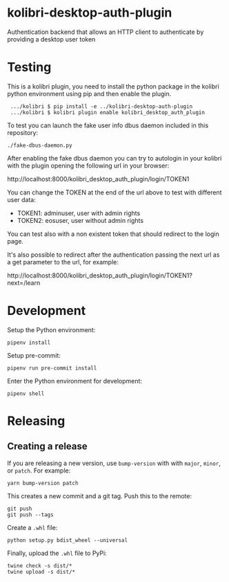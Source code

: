 # kolibri-desktop-auth-plugin

Authentication backend that allows an HTTP client to authenticate by providing
a desktop user token

# Testing

This is a kolibri plugin, you need to install the python package in the kolibri
python environment using pip and then enable the plugin.

```
 .../kolibri $ pip install -e ../kolibri-desktop-auth-plugin
 .../kolibri $ kolibri plugin enable kolibri_desktop_auth_plugin
```

To test you can launch the fake user info dbus daemon included in this
repository:

```
./fake-dbus-daemon.py
```

After enabling the fake dbus daemon you can try to autologin in your kolibri
with the plugin opening the following url in your browser:

http://localhost:8000/kolibri_desktop_auth_plugin/login/TOKEN1

You can change the TOKEN at the end of the url above to test with different
user data:

 * TOKEN1: adminuser, user with admin rights
 * TOKEN2: eosuser, user without admin rights

You can test also with a non existent token that should redirect to the login
page.

It's also possible to redirect after the authentication passing the next url as
a get parameter to the url, for example:

http://localhost:8000/kolibri_desktop_auth_plugin/login/TOKEN1?next=/learn

# Development

Setup the Python environment:

```
pipenv install
```

Setup pre-commit:

```
pipenv run pre-commit install
```

Enter the Python environment for development:

```
pipenv shell
```


# Releasing

## Creating a release

If you are releasing a new version, use `bump-version` with with `major`, `minor`, or `patch`. For example:

```
yarn bump-version patch
```

This creates a new commit and a git tag. Push this to the remote:

```
git push
git push --tags
```

Create a `.whl` file:

```
python setup.py bdist_wheel --universal
```

Finally, upload the `.whl` file to PyPi:

```
twine check -s dist/*
twine upload -s dist/*
```
